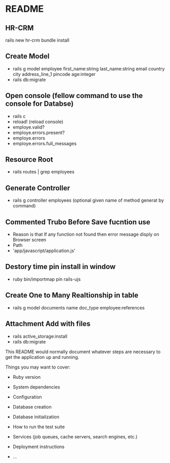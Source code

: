 # README
## HR-CRM

rails new hr-crm
bundle install

## Create Model
* rails g model employee first_name:string last_name:string email country city address_line_1 pincode age:integer
* rails db:migrate
## Open console (fellow command to use the console for Databse)
* rails c 
* reload! (reload console)
* employe.valid?
* employe.errors.present?
* employe.errors
* employe.errors.full_messages

## Resource Root
* rails routes | grep employees

## Generate Controller 
* rails g controller employees (optional given name of method generat by command)

## Commented Trubo Before Save fucntion use
* Reason is that If any function not found then error message disply on Browser screen 
* Path
* 'app/javascript/application.js'

## Destory time pin install in window
* ruby bin/importmap pin rails-ujs

## Create One to Many Realtionship in table

* rails g model documents name doc_type employee:references

## Attachment Add with files
* rails active_storage:install
* rails db:migrate

This README would normally document whatever steps are necessary to get the
application up and running.

Things you may want to cover:

* Ruby version

* System dependencies

* Configuration

* Database creation

* Database initialization

* How to run the test suite

* Services (job queues, cache servers, search engines, etc.)

* Deployment instructions

* ...
